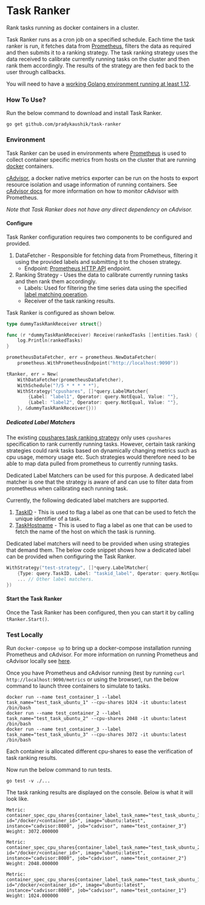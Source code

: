 # Task Ranker
Rank tasks running as docker containers in a cluster.

Task Ranker runs as a cron job on a specified schedule. Each time the task ranker is run,
it fetches data from [Prometheus](https://prometheus.io/), filters the data as required and then
submits it to a ranking strategy. The task ranking strategy uses the data received to
calibrate currently running tasks on the cluster and then rank them accordingly. The results
of the strategy are then fed back to the user through callbacks.

You will need to have a [working Golang environment running at least 1.12](https://golang.org/dl/).

### How To Use?
Run the below command to download and install Task Ranker.
```commandline
go get github.com/pradykaushik/task-ranker
```

### Environment
Task Ranker can be used in environments where [Prometheus](https://prometheus.io/) is used to collect container
specific metrics from hosts on the cluster that are running [docker](https://www.docker.com/) containers.

[cAdvisor](https://github.com/google/cadvisor), a docker native metrics exporter can be run on the hosts to export
resource isolation and usage information of running containers. See [cAdvisor docs](https://github.com/google/cadvisor/blob/master/docs/storage/prometheus.md)
for more information on how to monitor cAdvisor with Prometheus.

_Note that Task Ranker does not have any direct dependency on cAdvisor._

#### Configure
Task Ranker configuration requires two components to be configured and provided.
1. DataFetcher - Responsible for fetching data from Prometheus, filtering it
    using the provided labels and submitting it to the chosen strategy.
    - Endpoint: [Prometheus HTTP API](https://prometheus.io/docs/prometheus/latest/querying/api/) endpoint.
2. Ranking Strategy - Uses the data to calibrate currently running tasks and then rank them accordingly.
    - Labels: Used for filtering the time series data using the specified [label matching operation](https://prometheus.io/docs/prometheus/latest/querying/basics/).
    - Receiver of the task ranking results.

Task Ranker is configured as shown below.
```go
type dummyTaskRankReceiver struct{}

func (r *dummyTaskRankReceiver) Receive(rankedTasks []entities.Task) {
	log.Println(rankedTasks)
}

prometheusDataFetcher, err = prometheus.NewDataFetcher(
    prometheus.WithPrometheusEndpoint("http://localhost:9090"))

tRanker, err = New(
    WithDataFetcher(prometheusDataFetcher),
    WithSchedule("?/5 * * * * *"),
    WithStrategy("cpushares", []*query.LabelMatcher{
        {Label: "label1", Operator: query.NotEqual, Value: ""},
        {Label: "label2", Operator: query.NotEqual, Value: ""},
    }, &dummyTaskRankReceiver{}))
```

##### Dedicated Label Matchers
The existing [cpushares task ranking strategy](./strategies/taskRankCpuSharesStrategy.go) only uses `cpushares`
specification to rank currently running tasks. However, certain task ranking strategies could rank tasks based
on dynamically changing metrics such as cpu usage, memory usage etc. Such strategies would therefore need to be
able to map data pulled from prometheus to currently running tasks.

Dedicated Label Matchers can be used for this purpose. A dedicated label matcher is one that the strategy is aware of
and can use to filter data from prometheus when calibrating each running task.

Currently, the following dedicated label matchers are supported.
1. [TaskID](./query/label.go) - This is used to flag a label as one that can be used to fetch the unique identifier of
    a task.
2. [TaskHostname](./query/label.go) - This is used to flag a label as one that can be used to fetch the name of the
    host on which the task is running.
    
Dedicated label matchers will need to be provided when using strategies that demand them.
The below code snippet shows how a dedicated label can be provided when configuring the Task Ranker.

```go
WithStrategy("test-strategy", []*query.LabelMatcher{
    {Type: query.TaskID, Label: "taskid_label", Operator: query.NotEqual, Value: ""},
    ... // Other label matchers.
})
```

#### Start the Task Ranker
Once the Task Ranker has been configured, then you can start it by calling `tRanker.Start()`.

### Test Locally
Run `docker-compose up` to bring up a docker-compose installation running Prometheus and cAdvisor.
For more information on running Prometheus and cAdvisor locally see [here](https://prometheus.io/docs/guides/cadvisor/#monitoring-docker-container-metrics-using-cadvisor).

Once you have Prometheus and cAdvisor running (test by running `curl http://localhost:9090/metrics` or using the browser),
run the below command to launch three containers to simulate to tasks.

```commandline
docker run --name test_container_1 --label task_name="test_task_ubuntu_1" --cpu-shares 1024 -it ubuntu:latest /bin/bash
docker run --name test_container_2 --label task_name="test_task_ubuntu_2" --cpu-shares 2048 -it ubuntu:latest /bin/bash
docker run --name test_container_3 --label task_name="test_task_ubuntu_3" --cpu-shares 3072 -it ubuntu:latest /bin/bash
```
Each container is allocated different cpu-shares to ease the verification of task ranking results.

Now run the below command to run tests.
```commandline
go test -v ./...
```

The task ranking results are displayed on the console. Below is what it will look like.
```commandline
Metric: container_spec_cpu_shares{container_label_task_name="test_task_ubuntu_3", id="/docker/<container_id>", image="ubuntu:latest", instance="cadvisor:8080", job="cadvisor", name="test_container_3"}
Weight: 3072.000000

Metric: container_spec_cpu_shares{container_label_task_name="test_task_ubuntu_2", id="/docker/<container_id>", image="ubuntu:latest", instance="cadvisor:8080", job="cadvisor", name="test_container_2"}
Weight: 2048.000000

Metric: container_spec_cpu_shares{container_label_task_name="test_task_ubuntu_1", id="/docker/<container_id>", image="ubuntu:latest", instance="cadvisor:8080", job="cadvisor", name="test_container_1"}
Weight: 1024.000000
```
